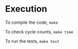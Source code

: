 # Execution

To compile the code,
`make`

To check cycle counts, 
`make time`

To run the tests,
`make test`
